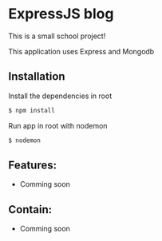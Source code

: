 # ExpressJS blog

This is a small school project!

This application uses Express and Mongodb

## Installation

Install the dependencies in root

```sh
$ npm install
```
Run app in root with nodemon

```sh
$ nodemon
```

## Features:

* Comming soon

## Contain:

* Comming soon